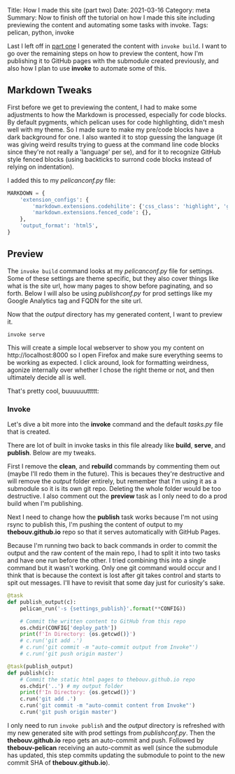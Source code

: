 Title: How I made this site (part two)
Date: 2021-03-16
Category: meta
Summary: Now to finish off the tutorial on how I made this site including previewing the content and automating some tasks with invoke.
Tags: pelican, python, invoke

Last I left off in [part one](howimadethissite.md) I generated the content with `invoke build`. I want to go over the remaining steps on how to preview the content, how I'm publishing it to GitHub pages with the submodule created previously, and also how I plan to use **invoke** to automate some of this.

## Markdown Tweaks

First before we get to previewing the content, I had to make some adjustments to how the Markdown is processed, especially for code blocks. By default pygments, which pelican uses for code highlighting, didn't mesh well with my theme. So I made sure to make my pre/code blocks have a dark background for one. I also wanted it to stop guessing the language (it was giving weird results trying to guess at the command line code blocks since they're not really a 'language' per se), and for it to recognize GitHub style fenced blocks (using backticks to surrond code blocks instead of relying on indentation).

I added this to my *pelicanconf.py* file:

```python
MARKDOWN = {
    'extension_configs': {
        'markdown.extensions.codehilite': {'css_class': 'highlight', 'guess_lang': False},
        'markdown.extensions.fenced_code': {},
    },
    'output_format': 'html5',
}
```

## Preview

The `invoke build` command looks at my *pelicanconf.py* file for settings. Some of these settings are theme specific, but they also cover things like what is the site url, how many pages to show before paginating, and so forth. Below I will also be using *publishconf.py* for prod settings like my Google Analytics tag and FQDN for the site url.

Now that the *output* directory has my generated content, I want to preview it.

```
invoke serve
```

This will create a simple local webserver to show you my content on http://localhost:8000 so I open Firefox and make sure everything seems to be working as expected. I click around, look for formatting weirdness, agonize internally over whether I chose the right theme or not, and then ultimately decide all is well.

That's pretty cool, buuuuuuttttt:

### Invoke

Let's dive a bit more into the **invoke** command and the default *tasks.py* file that is created.

There are lot of built in invoke tasks in this file already like **build**, **serve**, and **publish**. Below are my tweaks.

First I remove the **clean**, and **rebuild** commands by commenting them out (maybe I'll redo them in the future). This is becaues they're destructive and will remove the *output* folder entirely, but remember that I'm using it as a submodule so it is its own git repo. Deleting the whole folder would be too destructive.  I also comment out the **preview** task as I only need to do a prod build when I'm publishing.

Next I need to change how the **publish** task works because I'm not using rsync to publish this, I'm pushing the content of output to my **thebouv.github.io** repo so that it serves automatically with GitHub Pages.

Because I'm running two back to back commands in order to commit the output and the raw content of the main repo, I had to split it into two tasks and have one run before the other. I tried combining this into a single command but it wasn't working. Only one git command would occur and I think that is because the context is lost after git takes control and starts to spit out messages. I'll have to revisit that some day just for curiosity's sake.

```python
@task
def publish_output(c):
    pelican_run('-s {settings_publish}'.format(**CONFIG))

    # Commit the written content to GitHub from this repo
    os.chdir(CONFIG['deploy_path'])
    print(f'In Directory: {os.getcwd()}')
    # c.run('git add .')
    # c.run('git commit -m "auto-commit output from Invoke"')
    # c.run('git push origin master')

@task(publish_output)
def publish(c):
    # Commit the static html pages to thebouv.github.io repo
    os.chdir('..') # my output folder
    print(f'In Directory: {os.getcwd()}')
    c.run('git add .')
    c.run('git commit -m "auto-commit content from Invoke"')
    c.run('git push origin master')
```

I only need to run `invoke publish` and the *output* directory is refreshed with my new generated site with prod settings from *publishconf.py*. Then the **thebouv.github.io** repo gets an auto-commit and push. Followed by **thebouv-pelican** receiving an auto-commit as well (since the submodule has updated, this step commits updating the submodule to point to the new commit SHA of **thebouv.github.io**).